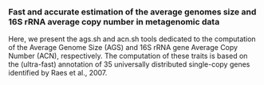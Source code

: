 ### Fast and accurate estimation of the average genomes size and 16S rRNA average copy number in metagenomic data
Here, we present the ags.sh and acn.sh tools dedicated to the computation of the Average Genome Size (AGS) and 16S rRNA gene Average Copy Number (ACN), respectively. The computation of these traits is based on the (ultra-fast) annotation of 35 universally distributed single-copy genes identified by Raes et al., 2007.

